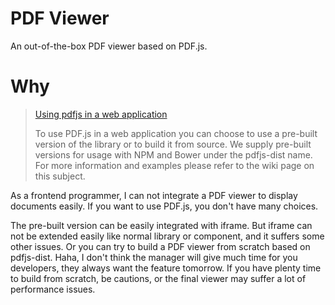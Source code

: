 # PDF Viewer

An out-of-the-box PDF viewer based on PDF.js.

# Why

> [Using pdfjs in a web application](https://github.com/mozilla/pdf.js#using-pdfjs-in-a-web-application)
>
> To use PDF.js in a web application you can choose to use a pre-built version of the library or to build it from source.
> We supply pre-built versions for usage with NPM and Bower under the pdfjs-dist name.
> For more information and examples please refer to the wiki page on this subject.

As a frontend programmer, I can not integrate a PDF viewer to display documents easily. If you want to use PDF.js, you
don't have many choices.

The pre-built version can be easily integrated with iframe. But iframe can not be extended easily like normal library or
component, and it suffers some other issues. Or you can try to build a PDF viewer from scratch based on pdfjs-dist.
Haha, I don't think the manager will give much time for you developers, they always want the feature tomorrow. If you
have plenty time to build from scratch, be cautions, or the final viewer may suffer a lot of performance issues.

